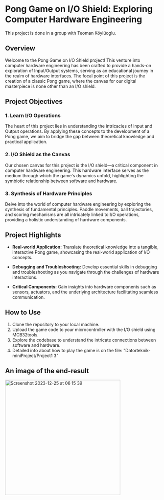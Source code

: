 # Pong Game on I/O Shield: Exploring Computer Hardware Engineering

This project is done in a group with Teoman Köylüoglu. 
## Overview

Welcome to the Pong Game on I/O Shield project! This venture into computer hardware engineering has been crafted to provide a hands-on exploration of Input/Output systems, serving as an educational journey in the realm of hardware interfaces. The focal point of this project is the creation of a classic Pong game, where the canvas for our digital masterpiece is none other than an I/O shield.

## Project Objectives

### 1. Learn I/O Operations

The heart of this project lies in understanding the intricacies of Input and Output operations. By applying these concepts to the development of a Pong game, we aim to bridge the gap between theoretical knowledge and practical application.

### 2. I/O Shield as the Canvas

Our chosen canvas for this project is the I/O shield—a critical component in computer hardware engineering. This hardware interface serves as the medium through which the game's dynamics unfold, highlighting the symbiotic relationship between software and hardware.

### 3. Synthesis of Hardware Principles

Delve into the world of computer hardware engineering by exploring the synthesis of fundamental principles. Paddle movements, ball trajectories, and scoring mechanisms are all intricately linked to I/O operations, providing a holistic understanding of hardware components.

## Project Highlights

- **Real-world Application:** Translate theoretical knowledge into a tangible, interactive Pong game, showcasing the real-world application of I/O concepts.

- **Debugging and Troubleshooting:** Develop essential skills in debugging and troubleshooting as you navigate through the challenges of hardware interactions.

- **Critical Components:** Gain insights into hardware components such as sensors, actuators, and the underlying architecture facilitating seamless communication.

## How to Use

1. Clone the repository to your local machine.
2. Upload the game code to your microcontroller with the I/O shield using MCB32tools. 
3. Explore the codebase to understand the intricate connections between software and hardware.
4. Detailed info about how to play the game is on the file: "Datorteknik-miniProject/Project1 3"
## An image of the end-result
<img width="376" alt="Screenshot 2023-12-25 at 06 15 39" src="https://github.com/ermia1230/Pong-IS1200/assets/149333804/1055c23e-7c2f-403b-8538-bd0b2f397e59">

